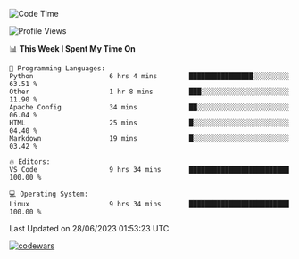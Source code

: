 <!--START_SECTION:waka-->
![Code Time](http://img.shields.io/badge/Code%20Time-208%20hrs%2058%20mins-blue)

![Profile Views](http://img.shields.io/badge/Profile%20Views-110-blue)

📊 **This Week I Spent My Time On** 

```text
💬 Programming Languages: 
Python                   6 hrs 4 mins        ████████████████░░░░░░░░░   63.51 % 
Other                    1 hr 8 mins         ███░░░░░░░░░░░░░░░░░░░░░░   11.90 % 
Apache Config            34 mins             ██░░░░░░░░░░░░░░░░░░░░░░░   06.04 % 
HTML                     25 mins             █░░░░░░░░░░░░░░░░░░░░░░░░   04.40 % 
Markdown                 19 mins             █░░░░░░░░░░░░░░░░░░░░░░░░   03.42 % 

🔥 Editors: 
VS Code                  9 hrs 34 mins       █████████████████████████   100.00 % 

💻 Operating System: 
Linux                    9 hrs 34 mins       █████████████████████████   100.00 % 
```


 Last Updated on 28/06/2023 01:53:23 UTC
<!--END_SECTION:waka-->
[![codewars](https://www.codewars.com/users/Delitel/badges/large)](https://www.codewars.com/users/Delitel)   
